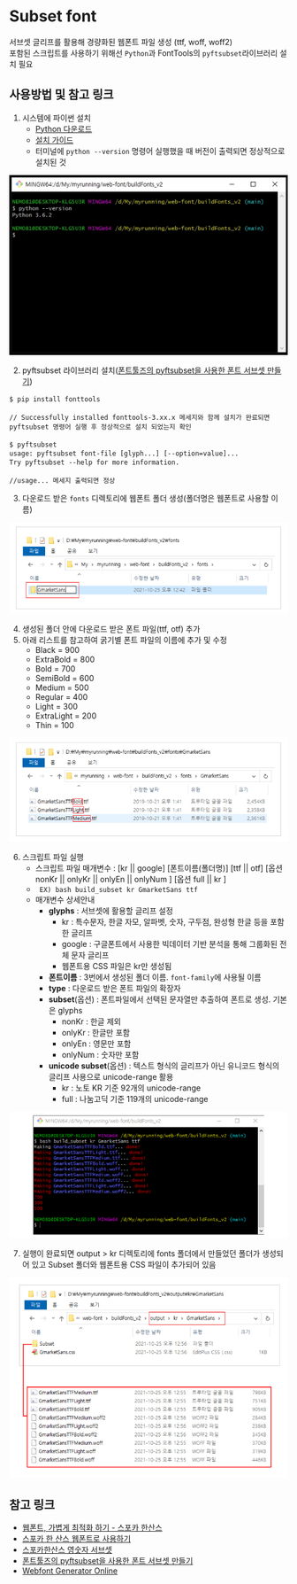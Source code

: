 # Subset font

서브셋 글리프를 활용해 경량화된 웹폰트 파일 생성 (ttf, woff, woff2)   
포함된 스크립트를 사용하기 위해선  <code>Python</code>과 FontTools의 <code>pyftsubset</code>라이브러리 설치 필요

## 사용방법 및 참고 링크
	
1. 시스템에 파이썬 설치
	- [Python 다운로드](https://www.python.org/downloads/)
	- [설치 가이드](https://wikidocs.net/8)
	- 터미널에 <code>python --version</code> 명령어 실행했을 때 버전이 출력되면 정상적으로 설치된 것

![파이썬 버전확인 명령어](/images/thumb_1.jpg)

2.  pyftsubset 라이브러리 설치([폰트툴즈의 pyftsubset을 사용한 폰트 서브셋 만들기](https://www.44bits.io/ko/post/optimization_webfont_with_pyftsubnet)) 
```
$ pip install fonttools

// Successfully installed fonttools-3.xx.x 메세지와 함께 설치가 완료되면 pyftsubset 명령어 실행 후 정상적으로 설치 되었는지 확인

$ pyftsubset
usage: pyftsubset font-file [glyph...] [--option=value]...
Try pyftsubset --help for more information.

//usage... 메세지 출력되면 정상
```
3. 다운로드 받은 <code>fonts</code> 디렉토리에 웹폰트 폴더 생성(폴더명은 웹폰트로 사용할 이름)

![폴더생성](/images/thumb_2.jpg)

4. 생성된 폴더 안에 다운로드 받은 폰트 파일(ttf, otf) 추가
5. 아래 리스트를 참고하여 굵기별 폰트 파일의 이름에 추가 및 수정
	- Black = 900
	- ExtraBold = 800
	- Bold = 700
	- SemiBold = 600
	- Medium = 500
	- Regular = 400
	- Light = 300
	- ExtraLight = 200
	- Thin = 100

![](/images/thumb_3.jpg)

6. 스크립트 파일 실행
	- 스크립트 파일 매개변수 : [kr || google] [폰트이름(폴더명)] [ttf || otf] [옵션 nonKr || onlyKr || onlyEn || onlyNum ] [옵션 full || kr ]
	- <code> EX) bash build_subset kr GmarketSans ttf</code>
	- 매개변수 상세안내
		- **glyphs** : 서브셋에 활용할 글리프 설정
			- kr : 특수문자, 한글 자모, 알파벳, 숫자, 구두점, 완성형 한글 등을 포함한 글리프
			- google : 구글폰트에서 사용한 빅데이터 기반 분석을 통해 그룹화된 전체 문자 글리프
			- 웹폰트용 CSS 파일은 kr만 생성됨
		- **폰트이름** : 3번에서 생성된 폴더 이름. <code>font-family</code>에 사용될 이름
		- **type** : 다운로드 받은 폰트 파일의 확장자
		- **subset**(옵션) : 폰트파일에서 선택된 문자열만 추출하여 폰트로 생성. 기본은 glyphs 
			- nonKr : 한글 제외
			- onlyKr : 한글만 포함
			- onlyEn : 영문만 포함
			- onlyNum : 숫자만 포함
		- **unicode subset**(옵션) : 텍스트 형식의 글리프가 아닌 유니코드 형식의 글리프 사용으로 unicode-range 활용
			- kr : 노토 KR 기준 92개의 unicode-range
			- full : 나눔고딕 기준 119개의  unicode-range

![](/images/thumb_4.jpg)

7. 실행이 완료되면 output > kr 디렉토리에 fonts 폴더에서 만들었던 폴더가 생성되어 있고 Subset 폴더와 웹폰트용 CSS 파일이 추가되어 있음

![](/images/thumb_5.jpg)

## 참고 링크

- [웹폰트, 가볍게 최적화 하기 - 스포카 한산스](https://brunch.co.kr/@kimdal/4)
- [스포카 한 산스 웹폰트로 사용하기](https://spoqa.github.io/2017/02/15/using-shs-as-webfonts.html)
- [스포카한산스 영숫자 서브셋](https://github.com/isangho/SpoqaHanSans-EN)
- [폰트툴즈의 pyftsubset을 사용한 폰트 서브셋 만들기](https://www.44bits.io/ko/post/optimization_webfont_with_pyftsubnet)
- [Webfont Generator Online](https://transfonter.org/)